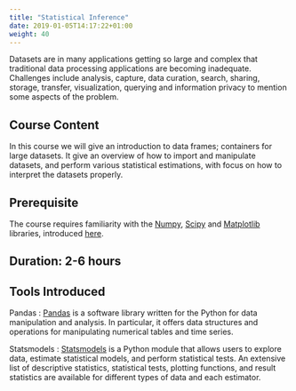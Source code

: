 ```yaml
---
title: "Statistical Inference"
date: 2019-01-05T14:17:22+01:00
weight: 40
---
```


Datasets are in many applications getting so large and complex that
traditional data processing applications are becoming
inadequate. Challenges include analysis, capture, data curation,
search, sharing, storage, transfer, visualization, querying and
information privacy to mention some aspects of the problem.

## Course Content

In this course we will give an introduction to data frames; containers
for large datasets. It give an overview of how to import and
manipulate datasets, and perform various statistical estimations, with
focus on how to interpret the datasets properly.

## Prerequisite

The course requires familiarity with the
[Numpy](https://www.numpy.org/), [Scipy](https://scipy.org/) and
[Matplotlib](https://matplotlib.org/) libraries, introduced
[here](/training/python/numerical/).

## Duration: 2-6 hours

## Tools Introduced

Pandas
: [Pandas](https://pandas.pydata.org/) is a software library written
  for the Python for data manipulation and analysis. In particular, it
  offers data structures and operations for manipulating numerical
  tables and time series.

Statsmodels
: [Statsmodels](https://www.statsmodels.org/stable/index.html) is a
  Python module that allows users to explore data, estimate
  statistical models, and perform statistical tests. An extensive list
  of descriptive statistics, statistical tests, plotting functions,
  and result statistics are available for different types of data and
  each estimator.
